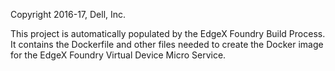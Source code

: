 Copyright 2016-17, Dell, Inc.

This project is automatically populated by the EdgeX Foundry Build Process.
It contains the Dockerfile and other files needed to create the Docker image for the EdgeX Foundry Virtual Device Micro Service.